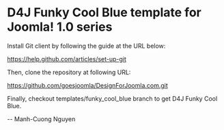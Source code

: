 D4J Funky Cool Blue template for Joomla! 1.0 series
===============================================

Install Git client by following the guide at the URL below:

https://help.github.com/articles/set-up-git

Then, clone the repository at following URL:

https://github.com/goesjoomla/DesignForJoomla.com.git

Finally, checkout templates/funky_cool_blue branch to get D4J Funky Cool Blue.

--
Manh-Cuong Nguyen